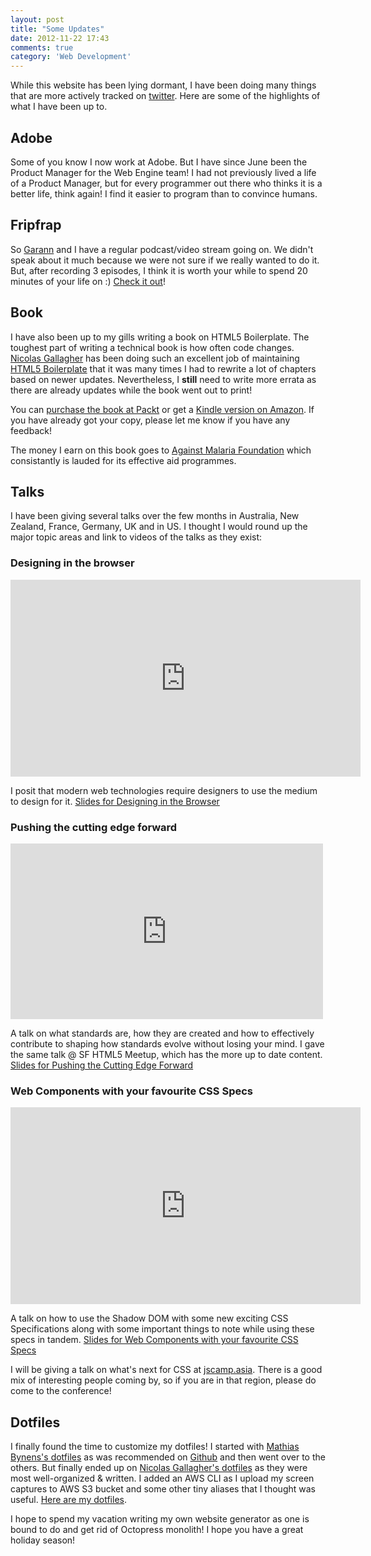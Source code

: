 ```yaml
---
layout: post
title: "Some Updates"
date: 2012-11-22 17:43
comments: true
category: 'Web Development'
---
```


While this website has been lying dormant, I have been doing many things that are more actively tracked on [twitter](http://twitter.com/divya). Here are some of the highlights of what I have been up to.

## Adobe
Some of you know I now work at Adobe. But I have since June been the Product Manager for the Web Engine team! I had not previously lived a life of a Product Manager, but for every programmer out there who thinks it is a better life, think again! I find it easier to program than to convince humans.

## Fripfrap
So [Garann](http://twitter.com/garannm) and I have a regular podcast/video stream going on. We didn't speak about it much because we were not sure if we really wanted to do it. But, after recording 3 episodes, I think it is worth your while to spend 20 minutes of your life on :) [Check it out](http://fripfrap.io)!

## Book
I have also been up to my gills writing a book on HTML5 Boilerplate. The toughest part of writing a technical book is how often code changes. [Nicolas Gallagher](http://twitter.com/necolas) has been doing such an excellent job of maintaining [HTML5 Boilerplate](http://html5boilerplate.com) that it was many times I had to rewrite a lot of chapters based on newer updates. Nevertheless, I **still** need to write more errata as there are already updates while the book went out to print!

You can [purchase the book at Packt](http://www.packtpub.com/html5-boilerplate-web-development/book) or get a [Kindle version on Amazon](http://www.amazon.com/HTML5-Boilerplate-Web-Development-ebook/dp/B009RR0IFE). If you have already got your copy, please let me know if you have any feedback!

The money I earn on this book goes to [Against Malaria Foundation](http://www.givewell.org/international/top-charities/AMF) which consistantly is lauded for its effective aid programmes.

## Talks
I have been giving several talks over the few months in Australia, New Zealand, France, Germany, UK and in US. I thought I would round up the major topic areas and link to videos of the talks as they exist:

### Designing in the browser
<iframe width="560" height="315" src="http://www.youtube.com/embed/h52uumn3sZc?rel=0" frameborder="0" allowfullscreen></iframe>

I posit that modern web technologies require designers to use the medium to design for it. [Slides for Designing in the Browser](http://nimbu.in/codemelb)

### Pushing the cutting edge forward
<iframe src="http://player.vimeo.com/video/49730056?badge=0" width="500" height="281" frameborder="0" webkitAllowFullScreen mozallowfullscreen allowFullScreen></iframe>

A talk on what standards are, how they are created and how to effectively contribute to shaping how standards evolve without losing your mind. I gave the same talk @ SF HTML5 Meetup, which has the more up to date content. [Slides for Pushing the Cutting Edge Forward](http://nimbu.in/sfhtml5/)

### Web Components with your favourite CSS Specs
<iframe width="560" height="315" src="http://www.youtube.com/embed/FO3hTypPB1U?rel=0" frameborder="0" allowfullscreen></iframe>

A talk on how to use the Shadow DOM with some new exciting CSS Specifications along with some important things to note while using these specs in tandem. [Slides for Web Components with your favourite CSS Specs](http://nimbu.in/jsconfeu/)

I will be giving a talk on what's next for CSS at [jscamp.asia](http://jscamp.asia). There is a good mix of interesting people coming by, so if you are in that region, please do come to the conference!

## Dotfiles
I finally found the time to customize my dotfiles! I started with [Mathias Bynens's dotfiles](https://github.com/mathiasbynens/dotfiles) as was recommended on [Github](http://dotfiles.github.com) and then went over to the others. But finally ended up on [Nicolas Gallagher's dotfiles](http://github.com/necolas/dotfiles) as they were most well-organized & written. I added an AWS CLI as I upload my screen captures to AWS S3 bucket and some other tiny aliases that I thought was useful. [Here are my dotfiles](http://github.com/nimbupani/dotfiles).

I hope to spend my vacation writing my own website generator as one is bound to do and get rid of Octopress monolith! I hope you have a great holiday season!


